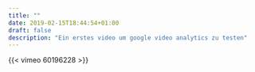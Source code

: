 ```yaml
---
title: ""
date: 2019-02-15T18:44:54+01:00
draft: false
description: "Ein erstes video um google video analytics zu testen"
---
```



{{< vimeo 60196228 >}}
